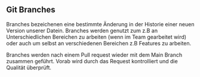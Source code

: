 ## Git Branches

Branches bezeichenen eine bestimmte Änderung in der Historie einer neuen Version unserer Datein.
Branches werden genutzt zum z.B an Unterschiedlichen Bereichen zu arbeiten (wenn im Team gearbeitet wird) oder auch um selbst an verschiedenen Bereichen z.B Features zu arbeiten.

Branches werden nach einem Pull request wieder mit dem Main Branch zusammen geführt. Vorab wird durch das Request kontrolliert und die Qualität überprüft.

